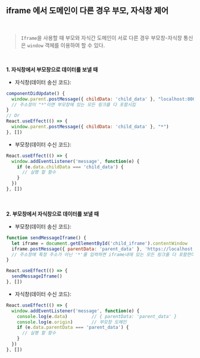## iframe 에서 도메인이 다른 경우 부모, 자식창 제어

<br/>

>```Iframe```을 사용할 때 부모와 자식간 도메인이 서로 다른 경우 부모창-자식창 통신은 ```window``` 객체를 이용하여 할 수 있다.

<br/>

**1. 자식창에서 부모창으로 데이터를 보낼 때**

* 자식창(데이터 송신 코드):
```javascript
componentDidUpdate() {
  window.parent.postMessage({ childData: 'child_data' }, "localhost:8000")
  // 주소창이 "*"이면 부모창에 있는 모든 링크를 다 포함시킴
}
// Or
React.useEffect(() => {
  window.parent.postMessage({ childData: 'child_data' }, "*")
}, [])
```

* 부모창(데이터 수신 코드):
```javascript
React.useEffect(() => {
  window.addEventListener('message', function(e) {
    if (e.data.childData === 'child_data') {
      // 실행 할 함수
    }
  })
}, [])
```
<br/><br/>
**2. 부모창에서 자식창으로 데이터를 보낼 때**
* 부모창(데이터 송신 코드):
```javascript
function sendMessageIframe() {
  let iframe = document.getElementById('child_iframe').contentWindow
  iframe.postMessage({ parentData: 'parent_data' }, 'https://localhost:8080')
  // 주소창에 특정 주소가 아닌 '*'를 입력하면 iframe내에 있는 모든 링크를 다 포함한다.
}

React.useEffect(() => {
  sendMessageIframe()
}, [])
```

* 자식창(데이터 수신 코드):
```javascript
React.useEffect(() => {
  window.addEventListener('message', function(e) {
    console.log(e.data)         // { parentData: 'parent_data' }
    console.log(e.origin)       // 부모창 도메인
    if (e.data.parentData === 'parent_data') {
      // 실행 할 함수
    }
  })
}, [])
```
